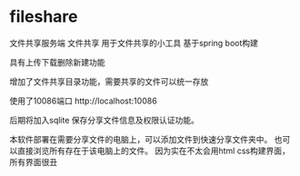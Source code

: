 # fileshare
 文件共享服务端
文件共享
用于文件共享的小工具
基于spring boot构建

具有上传下载删除新建功能

增加了文件共享目录功能，需要共享的文件可以统一存放

使用了10086端口
http://localhost:10086

后期将加入sqlite 保存分享文件信息及权限认证功能。

本软件部署在需要分享文件的电脑上，可以添加文件到快速分享文件夹中。
也可以直接浏览所有存在于该电脑上的文件。
因为实在不太会用html css构建界面，所有界面很丑
